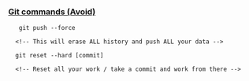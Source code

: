 ### [Git commands (Avoid)](https://education.github.com/git-cheat-sheet-education.pdf "Cheatsheet")

<div class='r-stack'>

```
   git push --force

  <!-- This will erase ALL history and push ALL your data -->
```
<!-- .element: class="fragment fade-in-then-out no-codepen"  -->

```
  git reset --hard [commit]

  <!-- Reset all your work / take a commit and work from there -->
```
<!-- .element: class="fragment fade-in-then-out no-codepen"  -->

</div>